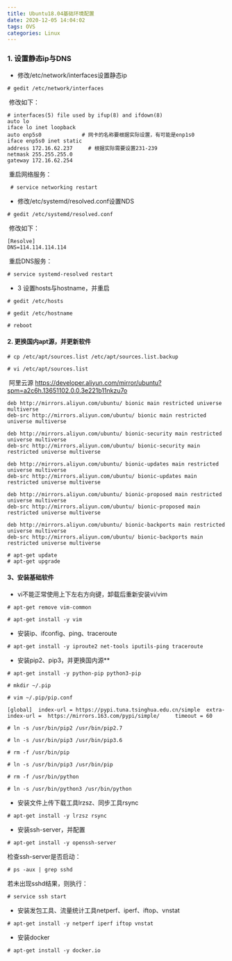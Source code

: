 ```yaml
---
title: Ubuntu18.04基础环境配置
date: 2020-12-05 14:04:02
tags: OVS
categories: Linux
---
```


### 1. 设置静态ip与DNS

   - 修改/etc/network/interfaces设置静态ip

  ```shell
# gedit /etc/network/interfaces
  ```

<!-- more -->

​       修改如下：

 ```shell
 # interfaces(5) file used by ifup(8) and ifdown(8)
 auto lo
 iface lo inet loopback
 auto enp5s0             # 网卡的名称要根据实际设置，有可能是enp1s0
 iface enp5s0 inet static
 address 172.16.62.237     # 根据实际需要设置231-239
 netmask 255.255.255.0
 gateway 172.16.62.254
 ```
​        重启网络服务：

```shell
 # service networking restart
```

  - 修改/etc/systemd/resolved.conf设置NDS


```shell
# gedit /etc/systemd/resolved.conf
```

​       修改如下：

```shell
[Resolve]
DNS=114.114.114.114
```

​        重启DNS服务：

```shell
# service systemd-resolved restart
```

  - 3 设置hosts与hostname，并重启

```shell
# gedit /etc/hosts

# gedit /etc/hostname

# reboot
```



#### 2. 更换国内apt源，并更新软件

```shell
# cp /etc/apt/sources.list /etc/apt/sources.list.backup

# vi /etc/apt/sources.list
```

​      阿里云源 https://developer.aliyun.com/mirror/ubuntu?spm=a2c6h.13651102.0.0.3e221b11nkzu7o

```shell
deb http://mirrors.aliyun.com/ubuntu/ bionic main restricted universe multiverse
deb-src http://mirrors.aliyun.com/ubuntu/ bionic main restricted universe multiverse

deb http://mirrors.aliyun.com/ubuntu/ bionic-security main restricted universe multiverse
deb-src http://mirrors.aliyun.com/ubuntu/ bionic-security main restricted universe multiverse

deb http://mirrors.aliyun.com/ubuntu/ bionic-updates main restricted universe multiverse
deb-src http://mirrors.aliyun.com/ubuntu/ bionic-updates main restricted universe multiverse

deb http://mirrors.aliyun.com/ubuntu/ bionic-proposed main restricted universe multiverse
deb-src http://mirrors.aliyun.com/ubuntu/ bionic-proposed main restricted universe multiverse

deb http://mirrors.aliyun.com/ubuntu/ bionic-backports main restricted universe multiverse
deb-src http://mirrors.aliyun.com/ubuntu/ bionic-backports main restricted universe multiverse

```

```shell
# apt-get update
# apt-get upgrade
```

 

#### 3、安装基础软件

-  vi不能正常使用上下左右方向键，卸载后重新安装vi/vim

```shell
# apt-get remove vim-common

# apt-get install -y vim
```



- 安装ip、ifconfig、ping、traceroute

```shell
# apt-get install -y iproute2 net-tools iputils-ping traceroute
```

- 安装pip2、pip3，并更换国内源**

```shell
# apt-get install -y python-pip python3-pip

# mkdir ~/.pip

# vim ~/.pip/pip.conf

[global]  index-url = https://pypi.tuna.tsinghua.edu.cn/simple  extra-index-url =  https://mirrors.163.com/pypi/simple/     timeout = 60  

# ln -s /usr/bin/pip2 /usr/bin/pip2.7

# ln -s /usr/bin/pip3 /usr/bin/pip3.6

# rm -f /usr/bin/pip

# ln -s /usr/bin/pip3 /usr/bin/pip

# rm -f /usr/bin/python

# ln -s /usr/bin/python3 /usr/bin/python
```

- 安装文件上传下载工具lrzsz、同步工具rsync

```shell
# apt-get install -y lrzsz rsync
```

- 安装ssh-server，并配置

```shell
# apt-get install -y openssh-server
```

检查ssh-server是否启动：

```shell
# ps -aux | grep sshd
```

若未出现sshd结果，则执行：

```shell
# service ssh start
```

- 安装发包工具、流量统计工具netperf、iperf、iftop、vnstat

```shell
# apt-get install -y netperf iperf iftop vnstat
```

- 安装docker

```shell
# apt-get install -y docker.io
```

 